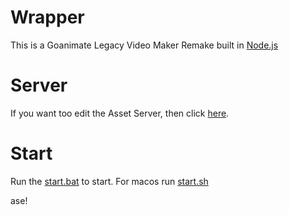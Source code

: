 # Wrapper
This is a Goanimate Legacy Video Maker Remake built in [Node.js](https://nodejs.org/)

# Server
If you want too edit the Asset Server, then click [here](https://github.com/josephcrosmanplays532/Wrapper-Online-Reborn-Assets).

# Start
Run the [start.bat](https://github.com/josephcrosmanplays532/Spark-Wrapper-Online/blob/master/start.bat) to start.
For macos run [start.sh](https://github.com/josephcrosmanplays532/Spark-Wrapper-Online/blob/master/start.sh)

ase!
